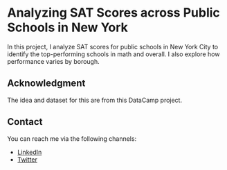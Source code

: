# Analyzing SAT Scores across Public Schools in New York

In this project, I analyze SAT scores for public schools in New York City to identify the top-performing schools in math and overall. I also explore how performance varies by borough.

## Acknowledgment

The idea and dataset for this are from this DataCamp project.

## Contact

You can reach me via the following channels:

- [LinkedIn](https://linkedin.com/in/nzubeifechukwu)
- [Twitter](https://twitter.com/NzubeIfechukwu)
